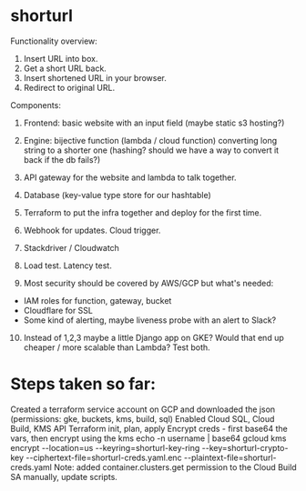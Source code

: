 # shorturl

Functionality overview:
1. Insert URL into box.
2. Get a short URL back.
3. Insert shortened URL in your browser.
4. Redirect to original URL.

Components:
1. Frontend: basic website with an input field (maybe static s3 hosting?)
2. Engine: bijective function (lambda / cloud function) converting long string to a shorter one (hashing? should we have a way to convert it back if the db fails?)
3. API gateway for the website and lambda to talk together.
4. Database (key-value type store for our hashtable)
5. Terraform to put the infra together and deploy for the first time.
6. Webhook for updates. Cloud trigger.
7. Stackdriver / Cloudwatch
8. Load test. Latency test.

9. Most security should be covered by AWS/GCP but what's needed:
- IAM roles for function, gateway, bucket
- Cloudflare for SSL
- Some kind of alerting, maybe liveness probe with an alert to Slack?

10. Instead of 1,2,3 maybe a little Django app on GKE? Would that end up cheaper / more scalable than Lambda? Test both.

# Steps taken so far:
Created a terraform service account on GCP and downloaded the json
(permissions: gke, buckets, kms, build, sql)
Enabled Cloud SQL, Cloud Build, KMS API
Terraform init, plan, apply
Encrypt creds - first base64 the vars, then encrypt using the kms
echo -n username | base64
gcloud kms encrypt --location=us --keyring=shorturl-key-ring --key=shorturl-crypto-key --ciphertext-file=shorturl-creds.yaml.enc --plaintext-file=shorturl-creds.yaml
Note: added container.clusters.get permission to the Cloud Build SA manually, update scripts.
